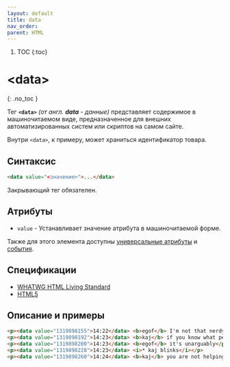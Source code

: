 ```yaml
---
layout: default
title: data
nav_order:
parent: HTML
---
```


<!-- prettier-ignore-start -->
1. TOC
{:toc}

# &lt;data&gt;
{: .no_toc }
<!-- prettier-ignore-end -->

Тег **`<data>`** _(от англ. **data** - данные)_ представляет содержимое в машиночитаемом виде, предназначенное для внешних автоматизированных систем или скриптов на самом сайте.

Внутри `<data>`, к примеру, может храниться идентификатор товара.

## Синтаксис

```html
<data value="<значение>">...</data>
```

Закрывающий тег обязателен.

## Атрибуты

- `value` - Устанавливает значение атрибута в машиночитаемой форме.

Также для этого элемента доступны [универсальные атрибуты](/lib/uni-attr/) и [события](/lib/events/).

## Спецификации

- [WHATWG HTML Living Standard](https://html.spec.whatwg.org/multipage/semantics.html#the-data-element)
- [HTML5](http://www.w3.org/TR/html5/text-level-semantics.html#the-data-element)

## Описание и примеры

```html
<p><data value="1319898155">14:22</data> <b>egof</b> I'm not that nerdy, I've only seen 30% of the star trek episodes</p>
<p><data value="1319898192">14:23</data> <b>kaj</b> if you know what percentage of the star trek episodes you have seen, you are inarguably nerdy</p>
<p><data value="1319898200">14:23</data> <b>egof</b> it's unarguably</p>
<p><data value="1319898228">14:23</data> <i>* kaj blinks</i></p>
<p><data value="1319898260">14:24</data> <b>kaj</b> you are not helping your case</p>
```
